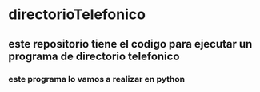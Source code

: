
# directorioTelefonico
## este repositorio tiene el codigo para ejecutar un programa de directorio telefonico
### este programa lo vamos a realizar en python

